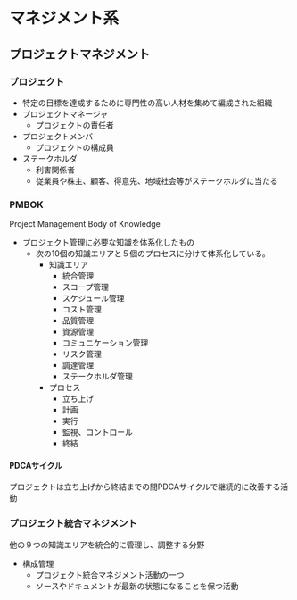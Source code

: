 # マネジメント系

## プロジェクトマネジメント

### プロジェクト
- 特定の目標を達成するために専門性の高い人材を集めて編成された組織
- プロジェクトマネージャ
  - プロジェクトの責任者
- プロジェクトメンバ
  - プロジェクトの構成員
- ステークホルダ
  - 利害関係者
  - 従業員や株主、顧客、得意先、地域社会等がステークホルダに当たる

### PMBOK
Project Management Body of Knowledge
- プロジェクト管理に必要な知識を体系化したもの
  - 次の10個の知識エリアと５個のプロセスに分けて体系化している。
    - 知識エリア
      - 統合管理
      - スコープ管理
      - スケジュール管理
      - コスト管理
      - 品質管理
      - 資源管理
      - コミュニケーション管理
      - リスク管理
      - 調達管理
      - ステークホルダ管理
    - プロセス
      - 立ち上げ
      - 計画
      - 実行
      - 監視、コントロール
      - 終結

#### PDCAサイクル
プロジェクトは立ち上げから終結までの間PDCAサイクルで継続的に改善する活動

### プロジェクト統合マネジメント
他の９つの知識エリアを統合的に管理し、調整する分野
- 構成管理
  - プロジェクト統合マネジメント活動の一つ
  - ソースやドキュメントが最新の状態になることを保つ活動
